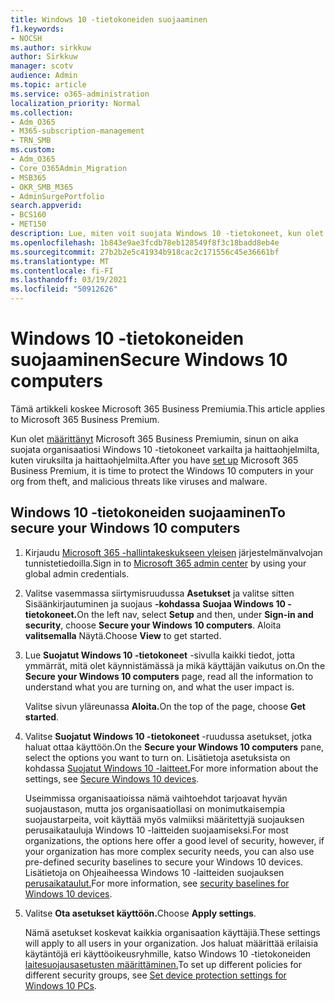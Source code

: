 ```yaml
---
title: Windows 10 -tietokoneiden suojaaminen
f1.keywords:
- NOCSH
ms.author: sirkkuw
author: Sirkkuw
manager: scotv
audience: Admin
ms.topic: article
ms.service: o365-administration
localization_priority: Normal
ms.collection:
- Adm_O365
- M365-subscription-management
- TRN_SMB
ms.custom:
- Adm_O365
- Core_O365Admin_Migration
- MSB365
- OKR_SMB_M365
- AdminSurgePortfolio
search.appverid:
- BCS160
- MET150
description: Lue, miten voit suojata Windows 10 -tietokoneet, kun olet määrittänyt Microsoft 365 Business Premiumin.
ms.openlocfilehash: 1b843e9ae3fcdb78eb128549f8f3c18badd8eb4e
ms.sourcegitcommit: 27b2b2e5c41934b918cac2c171556c45e36661bf
ms.translationtype: MT
ms.contentlocale: fi-FI
ms.lasthandoff: 03/19/2021
ms.locfileid: "50912626"
---
```

# <a name="secure-windows-10-computers"></a><span data-ttu-id="8762b-103">Windows 10 -tietokoneiden suojaaminen</span><span class="sxs-lookup"><span data-stu-id="8762b-103">Secure Windows 10 computers</span></span>

<span data-ttu-id="8762b-104">Tämä artikkeli koskee Microsoft 365 Business Premiumia.</span><span class="sxs-lookup"><span data-stu-id="8762b-104">This article applies to Microsoft 365 Business Premium.</span></span>

<span data-ttu-id="8762b-105">Kun olet [määrittänyt](set-up.md) Microsoft 365 Business Premiumin, sinun on aika suojata organisaatiosi Windows 10 -tietokoneet varkailta ja haittaohjelmilta, kuten viruksilta ja haittaohjelmilta.</span><span class="sxs-lookup"><span data-stu-id="8762b-105">After you have [set up](set-up.md) Microsoft 365 Business Premium, it is time to protect the Windows 10 computers in your org from theft, and malicious threats like viruses and malware.</span></span>

## <a name="to-secure-your-windows-10-computers"></a><span data-ttu-id="8762b-106">Windows 10 -tietokoneiden suojaaminen</span><span class="sxs-lookup"><span data-stu-id="8762b-106">To secure your Windows 10 computers</span></span>

1. <span data-ttu-id="8762b-107">Kirjaudu [Microsoft 365 -hallintakeskukseen yleisen](https://admin.microsoft.com) järjestelmänvalvojan tunnistetiedoilla.</span><span class="sxs-lookup"><span data-stu-id="8762b-107">Sign in to [Microsoft 365 admin center](https://admin.microsoft.com) by using your global admin credentials.</span></span> 
2. <span data-ttu-id="8762b-108">Valitse vasemmassa siirtymisruudussa **Asetukset** ja valitse sitten Sisäänkirjautuminen ja suojaus **-kohdassa** **Suojaa Windows 10 -tietokoneet.**</span><span class="sxs-lookup"><span data-stu-id="8762b-108">On the left nav, select **Setup** and then, under **Sign-in and security**, choose **Secure your Windows 10 computers**.</span></span> <span data-ttu-id="8762b-109">Aloita **valitsemalla** Näytä.</span><span class="sxs-lookup"><span data-stu-id="8762b-109">Choose **View** to get started.</span></span>
3. <span data-ttu-id="8762b-110">Lue **Suojatut Windows 10 -tietokoneet** -sivulla kaikki tiedot, jotta ymmärrät, mitä olet käynnistämässä ja mikä käyttäjän vaikutus on.</span><span class="sxs-lookup"><span data-stu-id="8762b-110">On the **Secure your Windows 10 computers** page, read all the information to understand what you are turning on, and what the user impact is.</span></span>

    <span data-ttu-id="8762b-111">Valitse sivun yläreunassa **Aloita.**</span><span class="sxs-lookup"><span data-stu-id="8762b-111">On the top of the page, choose **Get started**.</span></span>

4. <span data-ttu-id="8762b-112">Valitse **Suojatut Windows 10 -tietokoneet** -ruudussa asetukset, jotka haluat ottaa käyttöön.</span><span class="sxs-lookup"><span data-stu-id="8762b-112">On the **Secure your Windows 10 computers** pane, select the options you want to turn on.</span></span> <span data-ttu-id="8762b-113">Lisätietoja asetuksista on kohdassa [Suojatut Windows 10 -laitteet.](secure-windows-10-devices.md)</span><span class="sxs-lookup"><span data-stu-id="8762b-113">For more information about the settings, see [Secure Windows 10 devices](secure-windows-10-devices.md).</span></span> 
    
    <span data-ttu-id="8762b-114">Useimmissa organisaatioissa nämä vaihtoehdot tarjoavat hyvän suojaustason, mutta jos organisaatiollasi on monimutkaisempia suojaustarpeita, voit käyttää myös valmiiksi määritettyjä suojauksen perusaikatauluja Windows 10 -laitteiden suojaamiseksi.</span><span class="sxs-lookup"><span data-stu-id="8762b-114">For most organizations, the options here offer a good level of security, however, if your organization has more complex security needs, you can also use pre-defined security baselines to secure  your Windows 10 devices.</span></span> <span data-ttu-id="8762b-115">Lisätietoja on Ohjeaiheessa Windows 10 -laitteiden suojauksen [perusaikataulut.](/mem/intune/protect/security-baselines)</span><span class="sxs-lookup"><span data-stu-id="8762b-115">For more information, see [security baselines for Windows 10 devices](/mem/intune/protect/security-baselines).</span></span>   

1. <span data-ttu-id="8762b-116">Valitse **Ota asetukset käyttöön.**</span><span class="sxs-lookup"><span data-stu-id="8762b-116">Choose **Apply settings**.</span></span>

    <span data-ttu-id="8762b-117">Nämä asetukset koskevat kaikkia organisaation käyttäjiä.</span><span class="sxs-lookup"><span data-stu-id="8762b-117">These settings will apply to all users in your organization.</span></span> <span data-ttu-id="8762b-118">Jos haluat määrittää erilaisia käytäntöjä eri käyttöoikeusryhmille, katso Windows 10 -tietokoneiden [laitesuojausasetusten määrittäminen.](protection-settings-for-windows-10-pcs.md)</span><span class="sxs-lookup"><span data-stu-id="8762b-118">To set up different policies for different security groups, see [Set device protection settings for Windows 10 PCs](protection-settings-for-windows-10-pcs.md).</span></span>